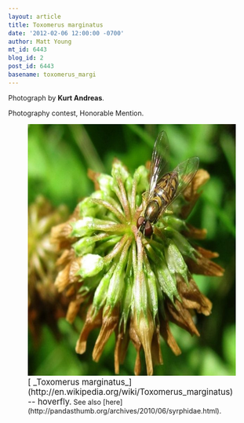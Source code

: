 ```yaml
---
layout: article
title: Toxomerus marginatus
date: '2012-02-06 12:00:00 -0700'
author: Matt Young
mt_id: 6443
blog_id: 2
post_id: 6443
basename: toxomerus_margi
---
```

Photograph by **Kurt Andreas**.

Photography contest, Honorable Mention.

<figure>
<img src="/uploads/2012/Andreas.Toxomerus_marginatus.jpg" alt="Andreas.Toxomerus_marginatus.jpg" width="590" height="513" />
<figcaption markdown="span">
<big>[ _Toxomerus marginatus_](http://en.wikipedia.org/wiki/Toxomerus_marginatus) -- hoverfly.</big> See also [here](http://pandasthumb.org/archives/2010/06/syrphidae.html).

</figcaption>
</figure>
